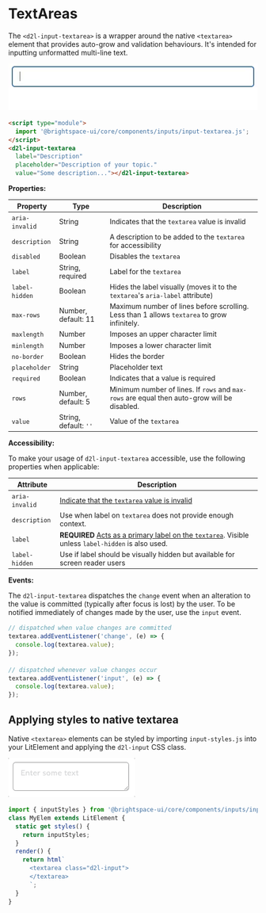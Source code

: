 # TextAreas

The `<d2l-input-textarea>` is a wrapper around the native `<textarea>` element that provides auto-grow and validation behaviours. It's intended for inputting unformatted multi-line text.

![example screenshot of text input](../screenshots/textarea.gif?raw=true)

```html
<script type="module">
  import '@brightspace-ui/core/components/inputs/input-textarea.js';
</script>
<d2l-input-textarea
  label="Description"
  placeholder="Description of your topic."
  value="Some description..."></d2l-input-textarea>
```

**Properties:**

| Property | Type | Description |
|--|--|--|
| `aria-invalid` | String | Indicates that the `textarea` value is invalid |
| `description` | String | A description to be added to the `textarea` for accessibility |
| `disabled` | Boolean | Disables the `textarea` |
| `label` | String, required | Label for the `textarea` |
| `label-hidden` | Boolean | Hides the label visually (moves it to the `textarea`'s `aria-label` attribute) |
| `max-rows` | Number, default: 11 | Maximum number of lines before scrolling. Less than 1 allows `textarea` to grow infinitely. |
| `maxlength` | Number | Imposes an upper character limit |
| `minlength` | Number | Imposes a lower character limit |
| `no-border` | Boolean | Hides the border |
| `placeholder` | String | Placeholder text |
| `required` | Boolean | Indicates that a value is required |
| `rows` | Number, default: 5 | Minimum number of lines. If `rows` and `max-rows` are equal then auto-grow will be disabled. |
| `value` | String, default: `''` | Value of the `textarea` |

**Accessibility:**

To make your usage of `d2l-input-textarea` accessible, use the following properties when applicable:

| Attribute | Description |
|--|--|
| `aria-invalid` | [Indicate that the `textarea` value is invalid](https://www.w3.org/WAI/PF/aria/states_and_properties#aria-invalid) |
| `description` | Use when label on `textarea` does not provide enough context. |
| `label` | **REQUIRED**  [Acts as a primary label on the `textarea`](https://www.w3.org/WAI/tutorials/forms/labels/). Visible unless `label-hidden` is also used. |
| `label-hidden` | Use if label should be visually hidden but available for screen reader users |

**Events:**

The `d2l-input-textarea` dispatches the `change` event when an alteration to the value is committed (typically after focus is lost) by the user. To be notified immediately of changes made by the user, use the `input` event.

```javascript
// dispatched when value changes are committed
textarea.addEventListener('change', (e) => {
  console.log(textarea.value);
});

// dispatched whenever value changes occur
textarea.addEventListener('input', (e) => {
  console.log(textarea.value);
});
```

## Applying styles to native textarea

Native `<textarea>` elements can be styled by importing `input-styles.js` into your LitElement and applying the `d2l-input` CSS class.

![example screenshot of textarea inputs](../screenshots/textarea-styles.gif?raw=true)

```javascript
import { inputStyles } from '@brightspace-ui/core/components/inputs/input-styles.js';
class MyElem extends LitElement {
  static get styles() {
    return inputStyles;
  }
  render() {
    return html`
      <textarea class="d2l-input">
      </textarea>
      `;
  }
}
```
